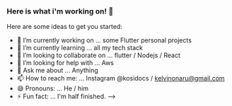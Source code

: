 ### Here is what i'm working on! 👋

Here are some ideas to get you started:

- 🔭 I’m currently working on ... some Flutter personal projects
- 🌱 I’m currently learning ... all my tech stack
- 👯 I’m looking to collaborate on ... flutter / Nodejs / React
- 🤔 I’m looking for help with ... Aws
- 💬 Ask me about ... Anything
- 📫 How to reach me: ... Instagram @kosidocs / kelvinonaru@gmail.com
- 😄 Pronouns: ... He / him
- ⚡ Fun fact: ... I'm half finished.
-->
